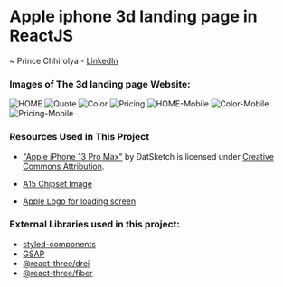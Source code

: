 # Apple iphone 3d landing page in ReactJS

~ Prince Chhirolya - [LinkedIn](https://www.likedin.com/in/princechhirolya/)

### Images of The 3d landing page Website:

![HOME](./website-images/home-section-desktop.png)
![Quote](./website-images/quote.png)
![Color](./website-images/color-section.png)
![Pricing](./website-images/pricing-section.png)
![HOME-Mobile](./website-images/home-section-mobile.png)
![Color-Mobile](./website-images/color-section-mobile.png)
![Pricing-Mobile](./website-images/pricing-section-mobile.png)

### Resources Used in This Project

- ["Apple iPhone 13 Pro Max"](https://skfb.ly/o7nDN) by DatSketch is licensed under [Creative Commons Attribution](http://creativecommons.org/licenses/by/4.0/). <br />

- [A15 Chipset Image](https://wccftech.com/a15-bionic-underclocked-cpu-new-gpu-configurations-and-more-details-not-shared/) <br/>

- [Apple Logo for loading screen](https://www.iconfinder.com/icons/104447/apple_logo_icon)

### External Libraries used in this project:

- [styled-components](https://styled-components.com/docs/advanced) <br />
- [GSAP](https://greensock.com/gsap/) <br />
- [@react-three/drei](https://www.npmjs.com/package/@react-three/drei) <br />
- [@react-three/fiber](https://www.npmjs.com/package/@react-three/fiber) <br />

